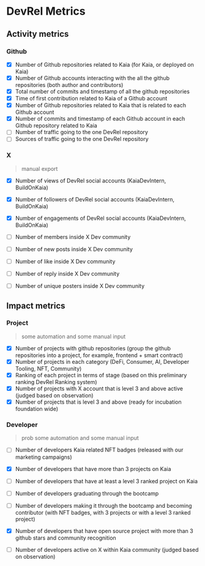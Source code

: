 # DevRel Metrics

## Activity metrics

### Github
- [x] Number of Github repositories related to Kaia (for Kaia, or deployed on Kaia)
- [x] Number of Github accounts interacting with the all the github repositories (both author and contributors)
- [x] Total number of commits and timestamp of all the github repositories
- [x] Time of first contribution related to Kaia of a Github account
- [x] Number of Github repositories related to Kaia that is related to each Github account
- [x] Number of commits and timestamp of each Github account in each Github repository related to Kaia
- [ ] Number of traffic going to the one DevRel repository
- [ ] Sources of traffic going to the one DevRel repository

### X
> manual export
- [x] Number of views of DevRel social accounts (KaiaDevIntern, BuildOnKaia)
- [x] Number of followers of DevRel social accounts (KaiaDevIntern, BuildOnKaia)
- [x] Number of engagements of DevRel social accounts (KaiaDevIntern, BuildOnKaia)
- [ ] Number of members inside X Dev community
- [ ] Number of new posts inside X Dev community
- [ ] Number of like inside X Dev community
- [ ] Number of reply inside X Dev community
- [ ] Number of unique posters inside X Dev community


## Impact metrics

### Project
> some automation and some manual input
- [x] Number of projects with github repositories (group the github repositories into a project, for example, frontend + smart contract)
- [x] Number of projects in each category (DeFi, Consumer, AI, Developer Tooling, NFT, Community)
- [x] Ranking of each project in terms of stage (based on this preliminary ranking DevRel Ranking system)
- [x] Number of projects with X account that is level 3 and above active (judged based on observation)
- [x] Number of projects that is level 3 and above (ready for incubation foundation wide)

### Developer
> prob some automation and some manual input
- [ ] Number of developers Kaia related NFT badges (released with our marketing campaigns)
- [x] Number of developers that have more than 3 projects on Kaia
- [ ] Number of developers that have at least a level 3 ranked project on Kaia
- [ ] Number of developers graduating through the bootcamp
- [ ] Number of developers making it through the bootcamp and becoming contributor (with NFT badges, with 3 projects or with a level 3 ranked project)
- [x] Number of developers that have open source project with more than 3 github stars and community recognition
- [ ] Number of developers active on X within Kaia community (judged based on observation)


